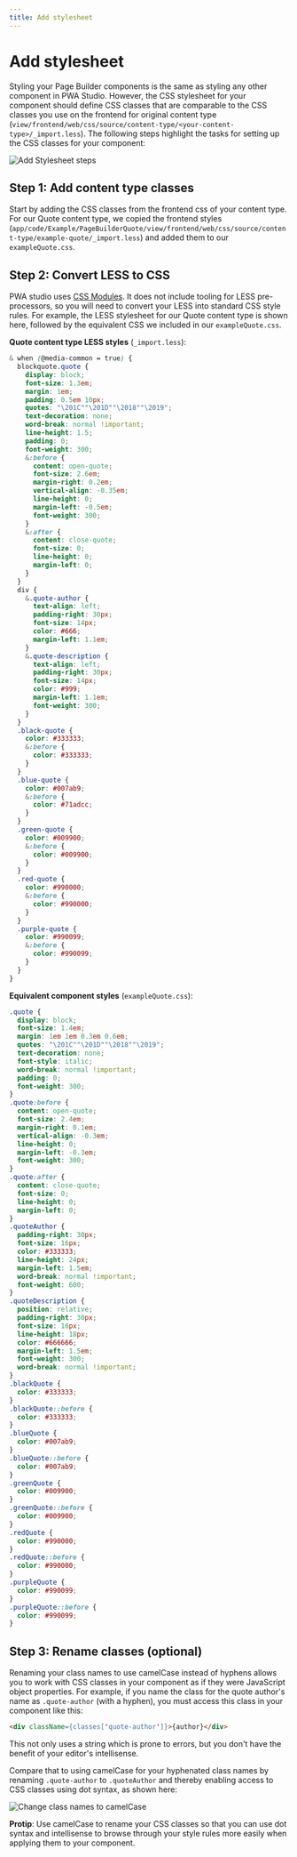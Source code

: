 ```yaml
---
title: Add stylesheet
---
```


# Add stylesheet

Styling your Page Builder components is the same as styling any other component in PWA Studio. However, the CSS stylesheet for your component should define CSS classes that are comparable to the CSS classes you use on the frontend for original content type (`view/frontend/web/css/source/content-type/<your-content-type>/_import.less`). The following steps highlight the tasks for setting up the CSS classes for your component:

![Add Stylesheet steps](images/AddStylesheetSteps.svg)

## Step 1: Add content type classes

Start by adding the CSS classes from the frontend css of your content type. For our Quote content type, we copied the frontend styles (`app/code/Example/PageBuilderQuote/view/frontend/web/css/source/content-type/example-quote/_import.less`) and added them to our `exampleQuote.css`.

## Step 2: Convert LESS to CSS

PWA studio uses [CSS Modules][]. It does not include tooling for LESS pre-processors, so you will need to convert your LESS into standard CSS style rules. For example, the LESS stylesheet for our Quote content type is shown here, followed by the equivalent CSS we included in our `exampleQuote.css`.

**Quote content type LESS styles** (`_import.less`):

```scss
& when (@media-common = true) {
  blockquote.quote {
    display: block;
    font-size: 1.3em;
    margin: 1em;
    padding: 0.5em 10px;
    quotes: "\201C""\201D""\2018""\2019";
    text-decoration: none;
    word-break: normal !important;
    line-height: 1.5;
    padding: 0;
    font-weight: 300;
    &:before {
      content: open-quote;
      font-size: 2.6em;
      margin-right: 0.2em;
      vertical-align: -0.35em;
      line-height: 0;
      margin-left: -0.5em;
      font-weight: 300;
    }
    &:after {
      content: close-quote;
      font-size: 0;
      line-height: 0;
      margin-left: 0;
    }
  }
  div {
    &.quote-author {
      text-align: left;
      padding-right: 30px;
      font-size: 14px;
      color: #666;
      margin-left: 1.1em;
    }
    &.quote-description {
      text-align: left;
      padding-right: 30px;
      font-size: 14px;
      color: #999;
      margin-left: 1.1em;
      font-weight: 300;
    }
  }
  .black-quote {
    color: #333333;
    &:before {
      color: #333333;
    }
  }
  .blue-quote {
    color: #007ab9;
    &:before {
      color: #71adcc;
    }
  }
  .green-quote {
    color: #009900;
    &:before {
      color: #009900;
    }
  }
  .red-quote {
    color: #990000;
    &:before {
      color: #990000;
    }
  }
  .purple-quote {
    color: #990099;
    &:before {
      color: #990099;
    }
  }
}
```

**Equivalent component styles** (`exampleQuote.css`):

```css
.quote {
  display: block;
  font-size: 1.4em;
  margin: 1em 1em 0.3em 0.6em;
  quotes: "\201C""\201D""\2018""\2019";
  text-decoration: none;
  font-style: italic;
  word-break: normal !important;
  padding: 0;
  font-weight: 300;
}
.quote:before {
  content: open-quote;
  font-size: 2.4em;
  margin-right: 0.1em;
  vertical-align: -0.3em;
  line-height: 0;
  margin-left: -0.3em;
  font-weight: 300;
}
.quote:after {
  content: close-quote;
  font-size: 0;
  line-height: 0;
  margin-left: 0;
}
.quoteAuthor {
  padding-right: 30px;
  font-size: 16px;
  color: #333333;
  line-height: 24px;
  margin-left: 1.5em;
  word-break: normal !important;
  font-weight: 600;
}
.quoteDescription {
  position: relative;
  padding-right: 30px;
  font-size: 16px;
  line-height: 18px;
  color: #666666;
  margin-left: 1.5em;
  font-weight: 300;
  word-break: normal !important;
}
.blackQuote {
  color: #333333;
}
.blackQuote::before {
  color: #333333;
}
.blueQuote {
  color: #007ab9;
}
.blueQuote::before {
  color: #007ab9;
}
.greenQuote {
  color: #009900;
}
.greenQuote::before {
  color: #009900;
}
.redQuote {
  color: #990000;
}
.redQuote::before {
  color: #990000;
}
.purpleQuote {
  color: #990099;
}
.purpleQuote::before {
  color: #990099;
}
```

## Step 3: Rename classes (optional)

Renaming your class names to use camelCase instead of hyphens allows you to work with CSS classes in your component as if they were JavaScript object properties. For example, if you name the class for the quote author's name as `.quote-author` (with a hyphen), you must access this class in your component like this:

```html
<div className={classes['quote-author']}>{author}</div>
```

This not only uses a string which is prone to errors, but you don't have the benefit of your editor's intellisense.

Compare that to using camelCase for your hyphenated class names by renaming `.quote-author` to `.quoteAuthor` and thereby enabling access to CSS classes using dot syntax, as shown here:

![Change class names to camelCase](images/AddStylesheetCamelCase.png)

**Protip**: Use camelCase to rename your CSS classes so that you can use dot syntax and intellisense to browse through your style rules more easily when applying them to your component.

[css modules]: /guides/general-concepts/css-modules/
